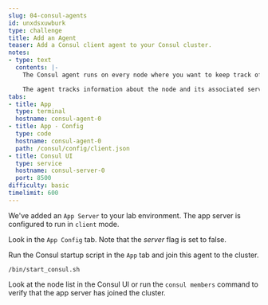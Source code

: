 ```yaml
---
slug: 04-consul-agents
id: unxdsxuwburk
type: challenge
title: Add an Agent
teaser: Add a Consul client agent to your Consul cluster.
notes:
- type: text
  contents: |-
    The Consul agent runs on every node where you want to keep track of services. A node can be a physical server, VM, or container.

    The agent tracks information about the node and its associated services. Agents report this information to the Consul servers, where we have a central view of node and service status.
tabs:
- title: App
  type: terminal
  hostname: consul-agent-0
- title: App - Config
  type: code
  hostname: consul-agent-0
  path: /consul/config/client.json
- title: Consul UI
  type: service
  hostname: consul-server-0
  port: 8500
difficulty: basic
timelimit: 600
---
```

We've added an `App Server` to your lab environment. The app server is configured to run in `client` mode.

Look in the `App Config` tab. Note that the *server* flag is set to false.

Run the Consul startup script in the `App` tab and join this agent to the cluster.

```
/bin/start_consul.sh
```

Look at the node list in the Consul UI or run the `consul members` command to verify that the app server has joined the cluster.